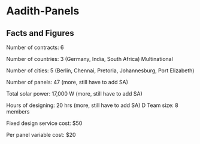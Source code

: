 # Aadith-Panels
## Facts and Figures
Number of contracts: 6

Number of countries: 3 (Germany, India, South Africa) Multinational

Number of cities: 5 (Berlin, Chennai, Pretoria, Johannesburg, Port Elizabeth)

Number of panels: 47 (more, still have to add SA) 

Total solar power: 17,000 W (more, still have to add SA)

Hours of designing: 20 hrs (more, still have to add SA)
D
Team size: 8 members

Fixed design service cost: $50

Per panel variable cost: $20
